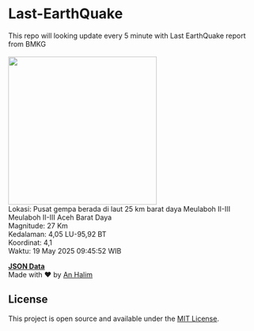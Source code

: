 # Last-EarthQuake
This repo will looking update every 5 minute with Last EarthQuake report from BMKG
<br>
<br>
<img src="undefined" width="300"/>
<br>
Lokasi: Pusat gempa berada di laut 25 km barat daya Meulaboh  II-III Meulaboh II-III Aceh Barat Daya <br>
Magnitude: 27 Km <br>
Kedalaman: 4,05 LU-95,92 BT <br>
Koordinat: 4,1 <br>
Waktu: 19 May 2025 09:45:52 WIB <br>

<a href="./data/data.json">**JSON Data**</a>
<br>
Made with ❤️ by <a href="https://github.com/an-halim">An Halim</a>
## License

This project is open source and available under the [MIT License](LICENSE).
